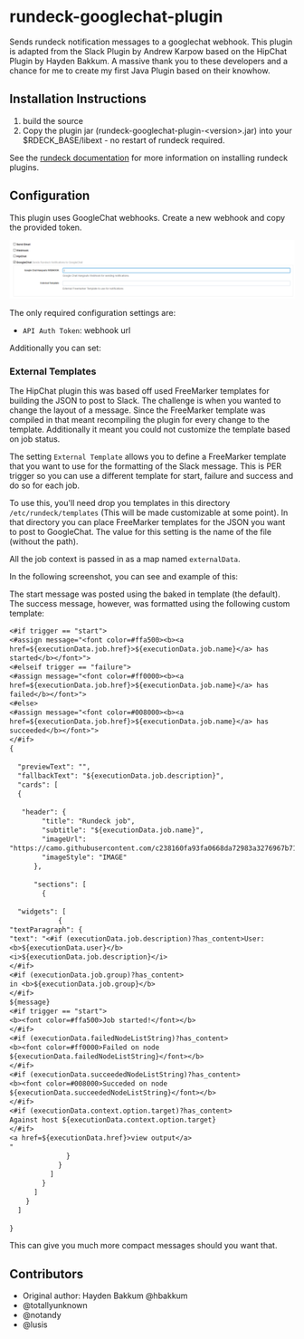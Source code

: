 rundeck-googlechat-plugin
======================

Sends rundeck notification messages to a googlechat webhook. This plugin 
is adapted from the Slack Plugin by Andrew Karpow based on the HipChat Plugin by Hayden Bakkum.
A massive thank you to these developers and a chance for me to create my first 
Java Plugin based on their knowhow.

Installation Instructions
-------------------------

1. build the source
2. Copy the plugin jar (rundeck-googlechat-plugin-\<version\>.jar) into your $RDECK_BASE/libext - no restart of rundeck required. 

See the [rundeck documentation](http://rundeck.org/docs/manual/plugins.html#installing-plugins) for more 
information on installing rundeck plugins.

## Configuration
This plugin uses GoogleChat webhooks. Create a new webhook and copy the provided token.

![configuration](config.png)

The only required configuration settings are:

- `API Auth Token`: webhook url

Additionally you can set:

### External Templates
The HipChat plugin this was based off used FreeMarker templates for building the JSON to post to Slack. The challenge is when you wanted to change the layout of a message.
Since the FreeMarker template was compiled in that meant recompiling the plugin for every change to the template.
Additionally it meant you could not customize the template based on job status.

The setting `External Template` allows you to define a FreeMarker template that you want to use for the formatting of the Slack message. This is PER trigger so you can use a different template for start, failure and success and do so for each job.

To use this, you'll need drop you templates in this directory `/etc/rundeck/templates` (This will be made customizable at some point). In that directory you can place FreeMarker templates for the JSON you want to post to GoogleChat. The value for this setting is the name of the file (without the path).

All the job context is passed in as a map named `externalData`.

In the following screenshot, you can see and example of this:

The start message was posted using the baked in template (the default).
The success message, however, was formatted using the following custom template:

```
<#if trigger == "start">
<#assign message="<font color=#ffa500><b><a href=${executionData.job.href}>${executionData.job.name}</a> has started</b></font>">
<#elseif trigger == "failure">
<#assign message="<font color=#ff0000><b><a href=${executionData.job.href}>${executionData.job.name}</a> has failed</b></font>">
<#else>
<#assign message="<font color=#008000><b><a href=${executionData.job.href}>${executionData.job.name}</a> has succeeded</b></font>">
</#if>
{

  "previewText": "",
  "fallbackText": "${executionData.job.description}",
  "cards": [
  {

   "header": {
        "title": "Rundeck job",
        "subtitle": "${executionData.job.name}",
        "imageUrl": "https://camo.githubusercontent.com/c238160fa93fa0668da72983a3276967b71006f7/68747470733a2f2f63646e2e7261776769742e636f6d2f6d616a6b696e65746f722f63686f636f6c617465792f6d61737465722f72756e6465636b2f69636f6e2e706e67",
        "imageStyle": "IMAGE"
      },

      "sections": [
        {

  "widgets": [
            {
"textParagraph": {
"text": "<#if (executionData.job.description)?has_content>User: <b>${executionData.user}</b>
<i>${executionData.job.description}</i>
</#if>
<#if (executionData.job.group)?has_content>
in <b>${executionData.job.group}</b>
</#if>
${message}
<#if trigger == "start">
<b><font color=#ffa500>Job started!</font></b>
</#if>
<#if (executionData.failedNodeListString)?has_content>
<b><font color=#ff0000>Failed on node ${executionData.failedNodeListString}</font></b>
</#if>
<#if (executionData.succeededNodeListString)?has_content>
<b><font color=#008000>Succeded on node ${executionData.succeededNodeListString}</font></b>
</#if>
<#if (executionData.context.option.target)?has_content>
Against host ${executionData.context.option.target}
</#if>
<a href=${executionData.href}>view output</a>
"
              }
            }
          ]
        }
      ]
    }
  ]

}

```

This can give you much more compact messages should you want that.

## Contributors
*  Original author: Hayden Bakkum @hbakkum
*  @totallyunknown
*  @notandy
*  @lusis